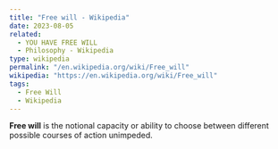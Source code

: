 ```yaml
---
title: "Free will - Wikipedia"
date: 2023-08-05
related:
  - YOU HAVE FREE WILL
  - Philosophy - Wikipedia
type: wikipedia
permalink: "/en.wikipedia.org/wiki/Free_will"
wikipedia: "https://en.wikipedia.org/wiki/Free_will"
tags:
  - Free Will
  - Wikipedia
---
```

**Free will** is the notional capacity or ability to choose between different possible courses of action unimpeded.